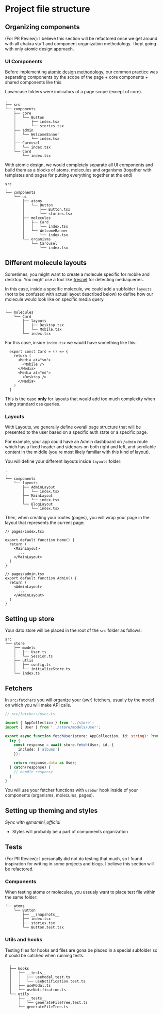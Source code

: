 # Project file structure

## Organizing components
(For PR Review):
I believe this section will be refactored once we get around with all chakra stuff and component organization methodology.
I kept going with only atomic design approach.

### UI Components

Before implementing [atomic design methodology](https://github.com/danilowoz/react-atomic-design), our common practice was separating components by the scope of the page + core components + shared components like this:

Lowercase folders were indicators of a page scope (except of core).

```
.
├── src
└── components
    ├── core
    │   └── Button
    │       ├── index.tsx
    │       └── stories.tsx
    ├── admin
    │   └── WelcomeBanner
    │       └── index.tsx
    ├── Carousel
    │   └── index.tsx
    └── Card
        └── index.tsx
```

With atomic design, we would completely separate all UI components and build them as a blocks of atoms, molecules and organisms (together with templates and pages for putting everything together at the end) 

```
src
.
└── components
    └── ui
        ├── atoms
        │   └── Button
        │       ├── Button.tsx
        │       └── stories.tsx
        ├── molecules
        │   ├── Card
        │   │   └── index.tsx
        │   └── WelcomeBanner
        │       └── index.tsx
        └── organisms
            └── Carousel
                └── index.tsx
```

## Different molecule layouts

Sometimes, you might want to create a molecule specific for mobile and desktop. You might use a tool like [fresnel](https://github.com/artsy/fresnel) for detecting mediaqueries.

In this case, inside a specific molecule, we could add a subfolder `layouts` (not to be confused with actual layout described below) to define how our molecule would look like on specific media query.

```
.
└── molecules
    └── Card
        ├── layouts
        │   ├── Desktop.tsx
        │   └── Mobile.tsx
        └── index.tsx
```

For this case, inside `index.tsx` we would have something like this:
```tsx
  export const Card = () => {
    return (
      <Media at="sm">
        <Mobile />
      </Media>
      <Media at="md">
        <Desktop />
      </Media>
    )
  }
```

This is the case **only** for layouts that would add too much complexity when using standard css queries.


### Layouts

With Layouts, we generally define overall page structure that will be presented to the user based on a specific auth state or a specific page.

For example, your app could have an Admin dashboard on `/admin` route which has a fixed header and sidebars on both right and left, and scrollable content in the middle (you're most likely familiar with this kind of layout).

You will define your different layouts inside `layouts` folder:

```
.
.
└── components
    └── layouts
        ├── AdminLayout
        │   └── index.tsx
        ├── MainLayout
        │   └── index.tsx
        └── BlogLayout
            └── index.tsx
```

Then, when creating your routes (pages), you will wrap your page in the layout that represents the current page:

```tsx
// pages/index.tsx

export default function Home() {
  return (
    <MainLayout>
      ...
    </MainLayout>
  )
}

// pages/admin.tsx
export default function Admin() {
  return (
    <AdminLayout>
      ...
    </AdminLayout>
  )
}
```

## Setting up store

Your datx store will be placed in the root of the `src` folder as follows:

```
src
└── store
    ├── models
    │   ├── User.ts
    │   └── Session.ts
    ├── utlis
    │   ├── config.ts
    │   └── initializeStore.ts
    └── index.ts
```

## Fetchers

In `src/fetchers` you will organize your (swr) fetchers, usually by the model on which you will make API calls.

```ts
// src/fetchers/user.ts

import { AppCollection } from '../store';
import { User } from '../store/models/User';

export async function fetchUser(store: AppCollection, id: string): Promise<User> {
  try {
    const response = await store.fetch(User, id, {
      include: ['albums']
    });

    return response.data as User;
  } catch(response) {
    // handle response
  }
}

```

You will use your fetcher functions with `useSwr` hook inside of your components (organisms, molecules, pages).


## Setting up theming and styles

_Sync with @mamihi_official_
* Styles will probably be a part of components organization

## Tests

(For PR Review):
I personally did not do testing that much, so I found inspiration for writing in some projects and blogs.
I believe this section will be refactored.

### Components

When testing atoms or molecules, you ussualy want to place test file within the same folder:
```
└── atoms
    └── Button
        ├── __snapshots__
        ├── index.tsx
        ├── stories.tsx
        └── Button.test.tsx
```

### Utils and hooks

Testing files for hooks and files are gona be placed in a special subfolder so it could be catched when running tests.

```
  .
  ├── hooks
  │   ├── __tests__
  │   │   ├── useModal.test.ts
  │   │   └── useNotification.test.ts
  │   ├── useModal.ts
  │   └── useNotification.ts
  └── utils
      ├── __tests__
      │   └── generateFileTree.test.ts
      └── generateFileTree.ts

```